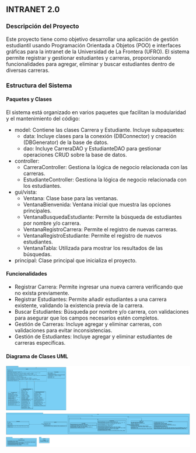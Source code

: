 ## INTRANET 2.0
### Descripción del Proyecto
Este proyecto tiene como objetivo desarrollar una aplicación de gestión estudiantil usando Programación Orientada a Objetos (POO) e interfaces gráficas para la intranet de la Universidad de La Frontera (UFRO). El sistema permite registrar y gestionar estudiantes y carreras, proporcionando funcionalidades para agregar, eliminar y buscar estudiantes dentro de diversas carreras.

### Estructura del Sistema
#### Paquetes y Clases
El sistema está organizado en varios paquetes que facilitan la modularidad y el mantenimiento del código:

* model: Contiene las clases Carrera y Estudiante. Incluye subpaquetes:
  * data: Incluye clases para la conexión (DBConnector) y creación (DBGenerator) de la base de datos.
  * dao: Incluye CarreraDAO y EstudianteDAO para gestionar operaciones CRUD sobre la base de datos.
* controller:
  * CarreraController: Gestiona la lógica de negocio relacionada con las carreras.
  * EstudianteController: Gestiona la lógica de negocio relacionada con los estudiantes.
* gui/vista:
  * Ventana: Clase base para las ventanas.
  * VentanaBienvenida: Ventana inicial que muestra las opciones principales.
  * VentanaBusquedaEstudiante: Permite la búsqueda de estudiantes por nombre y/o carrera.
  * VentanaRegistroCarrera: Permite el registro de nuevas carreras.
  * VentanaRegistroEstudiante: Permite el registro de nuevos estudiantes.
  * VentanaTabla: Utilizada para mostrar los resultados de las búsquedas.
* principal:
  Clase principal que inicializa el proyecto.
#### Funcionalidades
*   Registrar Carrera: Permite ingresar una nueva carrera verificando que no exista previamente.
*   Registrar Estudiantes: Permite añadir estudiantes a una carrera existente, validando la existencia previa de la carrera.
*   Buscar Estudiantes: Búsqueda por nombre y/o carrera, con validaciones para asegurar que los campos necesarios estén completos.
*   Gestión de Carreras: Incluye agregar y eliminar carreras, con validaciones para evitar inconsistencias.
*   Gestión de Estudiantes: Incluye agregar y eliminar estudiantes de carreras específicas.

#### Diagrama de Clases UML
![IntranetUML.png](IntranetUML.png)